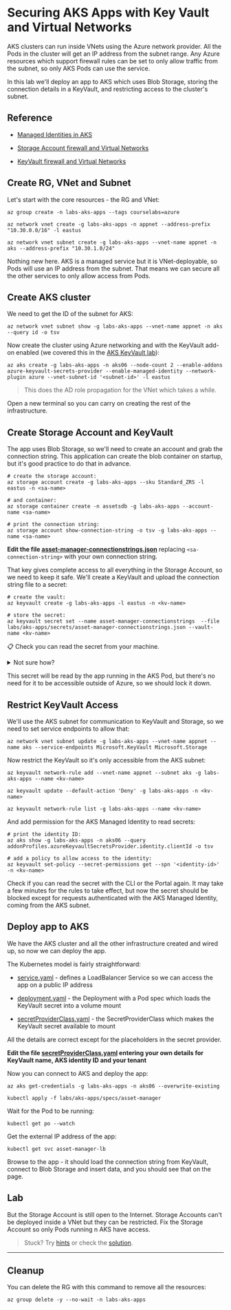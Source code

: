 # Securing AKS Apps with Key Vault and Virtual Networks

AKS clusters can run inside VNets using the Azure network provider. All the Pods in the cluster will get an IP address from the subnet range. Any Azure resources which support firewall rules can be set to only allow traffic from the subnet, so only AKS Pods can use the service.

In this lab we'll deploy an app to AKS which uses Blob Storage, storing the connection details in a KeyVault, and restricting access to the cluster's subnet.

## Reference

- [Managed Identities in AKS](https://learn.microsoft.com/en-us/azure/aks/use-managed-identity)

- [Storage Account firewall and Virtual Networks](https://learn.microsoft.com/en-us/azure/storage/common/storage-network-security?tabs=azure-portal)

- [KeyVault firewall and Virtual Networks](https://learn.microsoft.com/en-us/azure/key-vault/general/network-security)


## Create RG, VNet and Subnet

Let's start with the core resources - the RG and VNet:

```
az group create -n labs-aks-apps --tags courselabs=azure 

az network vnet create -g labs-aks-apps -n appnet --address-prefix "10.30.0.0/16" -l eastus

az network vnet subnet create -g labs-aks-apps --vnet-name appnet -n aks --address-prefix "10.30.1.0/24"
```

Nothing new here. AKS is a managed service but it is VNet-deployable, so Pods will use an IP address from the subnet. That means we can secure all the other services to only allow access from Pods.

## Create AKS cluster

We need to get the ID of the subnet for AKS:

```
az network vnet subnet show -g labs-aks-apps --vnet-name appnet -n aks --query id -o tsv
```

Now create the cluster using Azure networking and with the KeyVault add-on enabled (we covered this in the [AKS KeyVault lab](/labs/aks-keyvault/README.md)):

```
az aks create -g labs-aks-apps -n aks06 --node-count 2 --enable-addons azure-keyvault-secrets-provider --enable-managed-identity --network-plugin azure --vnet-subnet-id '<subnet-id>' -l eastus
```

> This does the AD role propagation for the VNet which takes a while.

Open a new terminal so you can carry on creating the rest of the infrastructure.

## Create Storage Account and KeyVault 

The app uses Blob Storage, so we'll need to create an account and grab the connection string. This application can create the blob container on startup, but it's good practice to do that in advance.

```
# create the storage account:
az storage account create -g labs-aks-apps --sku Standard_ZRS -l eastus -n <sa-name>

# and container:
az storage container create -n assetsdb -g labs-aks-apps --account-name <sa-name>

# print the connection string:
az storage account show-connection-string -o tsv -g labs-aks-apps --name <sa-name> 
```

**Edit the file [asset-manager-connectionstrings.json](/labs/aks-apps/secrets/asset-manager-connectionstrings.json)** replacing `<sa-connection-string>` with your own connection string.

That key gives complete access to all everything in the Storage Account, so we need to keep it safe. We'll create a KeyVault and upload the connection string file to a secret:

```
# create the vault:
az keyvault create -g labs-aks-apps -l eastus -n <kv-name> 

# store the secret:
az keyvault secret set --name asset-manager-connectionstrings  --file labs/aks-apps/secrets/asset-manager-connectionstrings.json --vault-name <kv-name>
```

📋 Check you can read the secret from your machine.

<details>
  <summary>Not sure how?</summary>

```
az keyvault secret show --name asset-manager-connectionstrings  --vault-name <kv-name>
```

</details>

This secret will be read by the app running in the AKS Pod, but there's no need for it to be accessible outside of Azure, so we should lock it down.

## Restrict KeyVault Access

We'll use the AKS subnet for communication to KeyVault and Storage, so we need to set service endpoints to allow that:

```
az network vnet subnet update -g labs-aks-apps --vnet-name appnet --name aks --service-endpoints Microsoft.KeyVault Microsoft.Storage
```

Now restrict the KeyVault so it's only accessible from the AKS subnet:

```
az keyvault network-rule add --vnet-name appnet --subnet aks -g labs-aks-apps --name <kv-name>

az keyvault update --default-action 'Deny' -g labs-aks-apps -n <kv-name>

az keyvault network-rule list -g labs-aks-apps --name <kv-name>
```

And add permission for the AKS Managed Identity to read secrets:

```
# print the identity ID:
az aks show -g labs-aks-apps -n aks06 --query addonProfiles.azureKeyvaultSecretsProvider.identity.clientId -o tsv

# add a policy to allow access to the identity:
az keyvault set-policy --secret-permissions get --spn '<identity-id>' -n <kv-name>
```

Check if you can read the secret with the CLI or the Portal again. It may take a few minutes for the rules to take effect, but now the secret should be blocked except for requests authenticated with the AKS Managed Identity, coming from the AKS subnet.

## Deploy app to AKS

We have the AKS cluster and all the other infrastructure created and wired up, so now we can deploy the app.

The Kubernetes model is fairly straightforward:

- [service.yaml](/labs/aks-apps/specs/asset-manager/service.yaml) - defines a LoadBalancer Service so we can access the app on a public IP address

- [deployment.yaml](/labs/aks-apps/specs/asset-manager/deployment.yaml) - the Deployment with a Pod spec which loads the KeyVault secret into a volume mount

- [secretProviderClass.yaml](/labs/aks-apps/specs/asset-manager/secretProviderClass.yaml) - the SecretProviderClass which makes the KeyVault secret available to mount

All the details are correct except for the placeholders in the secret provider. 

**Edit the file [secretProviderClass.yaml](/labs/aks-apps/specs/asset-manager/secretProviderClass.yaml) entering your own details for KeyVault name, AKS identity ID and your tenant**

Now you can connect to AKS and deploy the app:

```
az aks get-credentials -g labs-aks-apps -n aks06 --overwrite-existing

kubectl apply -f labs/aks-apps/specs/asset-manager
```

Wait for the Pod to be running:

```
kubectl get po --watch
```

Get the external IP address of the app:

```
kubectl get svc asset-manager-lb
```

Browse to the app - it should load the connection string from KeyVault, connect to Blob Storage and insert data, and you should see that on the page.

## Lab

But the Storage Account is still open to the Internet. Storage Accounts can't be deployed inside a VNet but they can be restricted. Fix the Storage Account so only Pods running n AKS have access.

> Stuck? Try [hints](hints.md) or check the [solution](solution.md).

___

## Cleanup

You can delete the RG with this command to remove all the resources:

```
az group delete -y --no-wait -n labs-aks-apps
```